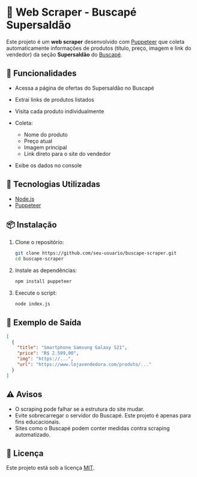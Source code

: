 # 🍭 Web Scraper - Buscapé Supersaldão

Este projeto é um **web scraper** desenvolvido com [Puppeteer](https://pptr.dev/) que coleta automaticamente informações de produtos (título, preço, imagem e link do vendedor) da seção **Supersaldão** do [Buscapé](https://www.buscape.com.br/supersaldao).

## 🚀 Funcionalidades

* Acessa a página de ofertas do Supersaldão no Buscapé
* Extrai links de produtos listados
* Visita cada produto individualmente
* Coleta:

  * Nome do produto
  * Preço atual
  * Imagem principal
  * Link direto para o site do vendedor
* Exibe os dados no console

## 🧰 Tecnologias Utilizadas

* [Node.js](https://nodejs.org/)
* [Puppeteer](https://pptr.dev/)

## 📦 Instalação

1. Clone o repositório:

   ```bash
   git clone https://github.com/seu-usuario/buscape-scraper.git
   cd buscape-scraper
   ```

2. Instale as dependências:

   ```bash
   npm install puppeteer
   ```

3. Execute o script:

   ```bash
   node index.js
   ```

## 📄 Exemplo de Saída

```json
[
  {
    "title": "Smartphone Samsung Galaxy S21",
    "price": "R$ 2.599,00",
    "img": "https://...",
    "url": "https://www.lojavendedora.com/produto/..."
  }
]
```

## ⚠️ Avisos

* O scraping pode falhar se a estrutura do site mudar.
* Evite sobrecarregar o servidor do Buscapé. Este projeto é apenas para fins educacionais.
* Sites como o Buscapé podem conter medidas contra scraping automatizado.

## 📄 Licença

Este projeto está sob a licença [MIT](LICENSE).
